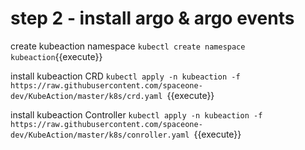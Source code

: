 
# step 2 - install argo & argo events

create kubeaction namespace
`kubectl create namespace kubeaction`{{execute}}

install kubeaction CRD 
`kubectl apply -n kubeaction -f https://raw.githubusercontent.com/spaceone-dev/KubeAction/master/k8s/crd.yaml
`{{execute}}

install kubeaction Controller
`kubectl apply -n kubeaction -f https://raw.githubusercontent.com/spaceone-dev/KubeAction/master/k8s/conroller.yaml
`{{execute}}

